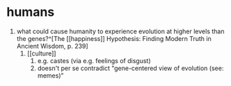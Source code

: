 # humans
1. what could cause humanity to experience evolution at higher levels than the genes?^[The [[happiness]] Hypothesis: Finding Modern Truth in Ancient Wisdom, p. 239]
	1. [[culture]]
		1. e.g. castes (via e.g. feelings of disgust)
		2. doesn't per se contradict "gene-centered view of evolution (see: memes)"